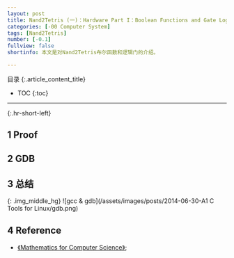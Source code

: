 ```yaml
---
layout: post
title: Nand2Tetris (一)：Hardware Part I：Boolean Functions and Gate Logic
categories: [-00 Computer System]
tags: [Nand2Tetris]
number: [-0.1]
fullview: false
shortinfo: 本文是对Nand2Tetris布尔函数和逻辑门的介绍。

---
```

目录
{:.article_content_title}


* TOC
{:toc}

---
{:.hr-short-left}

## 1 Proof ##

## 2 GDB ##

## 3 总结 ##

{: .img_middle_hg}
![gcc & gdb](/assets/images/posts/2014-06-30-A1 C Tools for Linux/gdb.png)

## 4 Reference ##

- [《Mathematics for Computer Science》](https://courses.csail.mit.edu/6.042/spring17/mcs.pdf);





